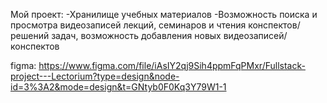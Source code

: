 Мой проект:
-Хранилище учебных материалов
-Возможность поиска и просмотра видеозаписей лекций, семинаров и чтения конспектов/решений задач, возможность добавления новых видеозаписей/конспектов

figma: https://www.figma.com/file/iAsIY2qj9Sih4ppmFqPMxr/Fullstack-project---Lectorium?type=design&node-id=3%3A2&mode=design&t=GNtyb0F0Kq3Y79W1-1
